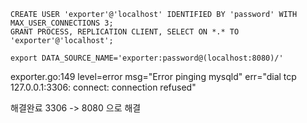 ```mysql
CREATE USER 'exporter'@'localhost' IDENTIFIED BY 'password' WITH MAX_USER_CONNECTIONS 3;
GRANT PROCESS, REPLICATION CLIENT, SELECT ON *.* TO 'exporter'@'localhost';
```

```linux
export DATA_SOURCE_NAME='exporter:password@(localhost:8080)/'
```

exporter.go:149 level=error msg="Error pinging mysqld" err="dial tcp 127.0.0.1:3306: connect: connection refused"

해결완료 3306 -> 8080 으로 해결



